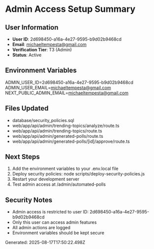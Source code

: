 # Admin Access Setup Summary

## User Information
- **User ID**: 2d698450-a16a-4e27-9595-b9d02b9468cd
- **Email**: michaeltempesta@gmail.com
- **Verification Tier**: T3 (Admin)
- **Status**: Active

## Environment Variables
ADMIN_USER_ID=2d698450-a16a-4e27-9595-b9d02b9468cd
ADMIN_USER_EMAIL=michaeltempesta@gmail.com
NEXT_PUBLIC_ADMIN_EMAIL=michaeltempesta@gmail.com

## Files Updated
- database/security_policies.sql
- web/app/api/admin/trending-topics/analyze/route.ts
- web/app/api/admin/trending-topics/route.ts
- web/app/api/admin/generated-polls/route.ts
- web/app/api/admin/generated-polls/[id]/approve/route.ts

## Next Steps
1. Add the environment variables to your .env.local file
2. Deploy security policies: node scripts/deploy-security-policies.js
3. Restart your development server
4. Test admin access at /admin/automated-polls

## Security Notes
- Admin access is restricted to user ID: 2d698450-a16a-4e27-9595-b9d02b9468cd
- Only this user can access admin features
- All admin actions are logged
- Environment variables should be kept secure

Generated: 2025-08-17T17:50:22.498Z
